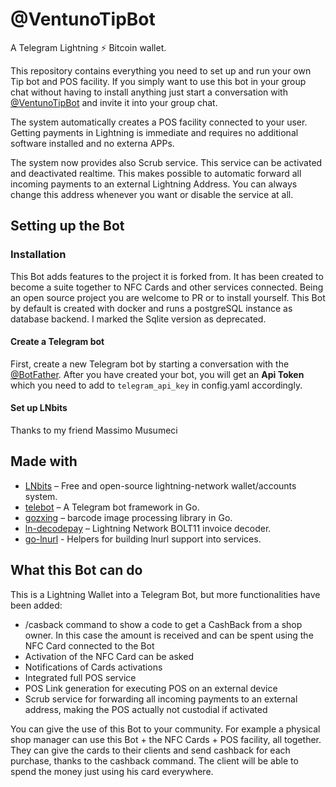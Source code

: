 # @VentunoTipBot

A Telegram Lightning ⚡️ Bitcoin wallet.

This repository contains everything you need to set up and run your own Tip bot and POS facility. If you simply want to use this bot in your group chat without having to install anything just start a conversation with [@VentunoTipBot](https://t.me/VentunoTipBot) and invite it into your group chat.

The system automatically creates a POS facility connected to your user. Getting payments in Lightning is immediate and requires no additional software installed and no externa APPs.

The system now provides also Scrub service. This service can be activated and deactivated realtime. This makes possible to automatic forward all incoming payments to an external Lightning Address. You can always change this address whenever you want or disable the service at all.

## Setting up the Bot

### Installation

This Bot adds features to the project it is forked from. It has been created to become a suite together to NFC Cards and other services connected. Being an open source project you are welcome to PR or to install yourself. This Bot by default is created with docker and runs a postgreSQL instance as database backend. I marked the Sqlite version as deprecated.


#### Create a Telegram bot

First, create a new Telegram bot by starting a conversation with the [@BotFather](https://core.telegram.org/bots#6-botfather). After you have created your bot, you will get an **Api Token** which you need to add to `telegram_api_key` in config.yaml accordingly.

#### Set up LNbits

Thanks to my friend Massimo Musumeci

## Made with

- [LNbits](https://github.com/lnbits/lnbits) – Free and open-source lightning-network wallet/accounts system.
- [telebot](https://github.com/tucnak/telebot) – A Telegram bot framework in Go.
- [gozxing](https://github.com/makiuchi-d/gozxing) – barcode image processing library in Go.
- [ln-decodepay](https://github.com/fiatjaf/ln-decodepay) – Lightning Network BOLT11 invoice decoder.
- [go-lnurl](https://github.com/fiatjaf/go-lnurl) - Helpers for building lnurl support into services.

## What this Bot can do

This is a Lightning Wallet into a Telegram Bot, but more functionalities have been added:

- /casback command to show a code to get a CashBack from a shop owner. In this case the amount is received and can be spent using the NFC Card connected to the Bot
- Activation of the NFC Card can be asked
- Notifications of Cards activations
- Integrated full POS service
- POS Link generation for executing POS on an external device
- Scrub service for forwarding all incoming payments to an external address, making the POS actually not custodial if activated

You can give the use of this Bot to your community. For example a physical shop manager can use this Bot + the NFC Cards + POS facility, all together. They can give the cards to their clients and send cashback for each purchase, thanks to the cashback command. The client will be able to spend the money just using his card everywhere.
